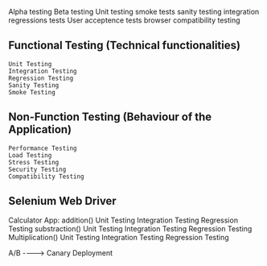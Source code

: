 


Alpha testing
Beta testing
Unit testing
smoke tests
sanity testing
integration
regressions tests
User acceptence tests
browser compatibility testing


## Functional Testing (Technical functionalities)
    Unit Testing
    Integration Testing
    Regression Testing
    Sanity Testing
    Smoke Testing


## Non-Function Testing (Behaviour of the Application)
    Performance Testing
    Load Testing
    Stress Testing
    Security Testing
    Compatibility Testing



## Selenium Web Driver


Calculator App:
    addition()
            Unit Testing
            Integration Testing
            Regression Testing
    substraction()
            Unit Testing
            Integration Testing
            Regression Testing
    Multiplication()
            Unit Testing
            Integration Testing
            Regression Testing


A/B ----> Canary Deployment



